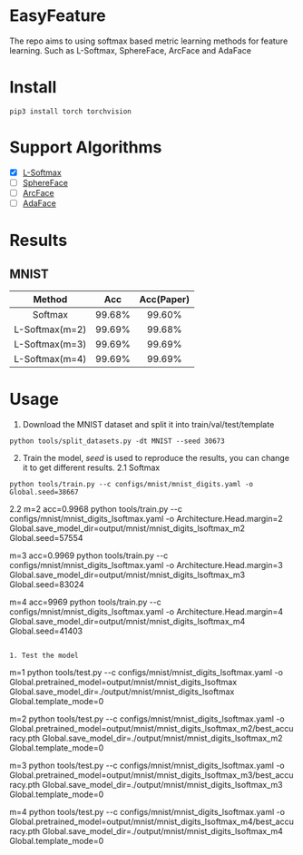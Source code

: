 # EasyFeature
The repo aims to using softmax based metric learning methods for feature learning. Such as L-Softmax, SphereFace, ArcFace and AdaFace


# Install
```
pip3 install torch torchvision

```

# Support Algorithms
- [x] [L-Softmax](https://arxiv.org/abs/1612.02295)
- [ ] [SphereFace](https://arxiv.org/abs/1704.08063)
- [ ] [ArcFace](https://arxiv.org/abs/1801.07698)
- [ ] [AdaFace](https://arxiv.org/abs/2204.00964)

# Results
## MNIST
|     Method     |  Acc   | Acc(Paper) |
| :------------: | :----: | :--------: |
|    Softmax     | 99.68% |   99.60%   |
| L-Softmax(m=2) | 99.69% |   99.68%   |
| L-Softmax(m=3) | 99.69% |   99.69%   |
| L-Softmax(m=4) | 99.69% |   99.69%   |



# Usage
1. Download the MNIST dataset and split it into train/val/test/template
```
python tools/split_datasets.py -dt MNIST --seed 30673
```

2. Train the model, *seed* is used to reproduce the results, you can change it to get different results.
2.1 Softmax
```
python tools/train.py --c configs/mnist/mnist_digits.yaml -o Global.seed=38667
```

2.2 m=2 acc=0.9968
python tools/train.py --c configs/mnist/mnist_digits_lsoftmax.yaml -o Architecture.Head.margin=2 Global.save_model_dir=output/mnist/mnist_digits_lsoftmax_m2 Global.seed=57554

m=3  acc=0.9969
python tools/train.py --c configs/mnist/mnist_digits_lsoftmax.yaml -o Architecture.Head.margin=3 Global.save_model_dir=output/mnist/mnist_digits_lsoftmax_m3 Global.seed=83024

m=4  acc=9969
python tools/train.py --c configs/mnist/mnist_digits_lsoftmax.yaml -o Architecture.Head.margin=4 Global.save_model_dir=output/mnist/mnist_digits_lsoftmax_m4 Global.seed=41403
```

1. Test the model
```
m=1
python tools/test.py --c configs/mnist/mnist_digits_lsoftmax.yaml -o Global.pretrained_model=output/mnist/mnist_digits_lsoftmax Global.save_model_dir=./output/mnist/mnist_digits_lsoftmax Global.template_mode=0 

m=2
python tools/test.py --c configs/mnist/mnist_digits_lsoftmax.yaml -o Global.pretrained_model=output/mnist/mnist_digits_lsoftmax_m2/best_accuracy.pth Global.save_model_dir=./output/mnist/mnist_digits_lsoftmax_m2 Global.template_mode=0 

m=3
python tools/test.py --c configs/mnist/mnist_digits_lsoftmax.yaml -o Global.pretrained_model=output/mnist/mnist_digits_lsoftmax_m3/best_accuracy.pth Global.save_model_dir=./output/mnist/mnist_digits_lsoftmax_m3 Global.template_mode=0 

m=4
python tools/test.py --c configs/mnist/mnist_digits_lsoftmax.yaml -o Global.pretrained_model=output/mnist/mnist_digits_lsoftmax_m4/best_accuracy.pth Global.save_model_dir=./output/mnist/mnist_digits_lsoftmax_m4 Global.template_mode=0 
```

